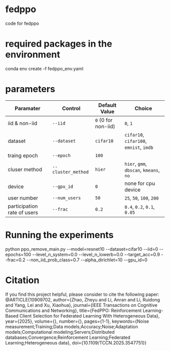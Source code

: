 # fedppo
code for fedppo

# required packages in the environment
conda env create -f fedppo_env.yaml

# parameters
| Paramater                         | Control                 | Default Value              | Choice                                           |
|-----------------------------------|-------------------------|----------------------------|--------------------------------------------------|
| iid & non-iid                     | `--iid`                 | `0` (0 for non-iid)        | `0`, `1`                                         |
| dataset                           | `--dataset`             | `cifar10`                  | `cifar10`, `cifar100`, `emnist`, `imdb`          |
| traing epoch                      | `--epoch`               | `100`                      |                                                  |
| cluser method                     | `--cluster_method`      | `hier`                     | `hier`, `gmm`, `dbscan`, `kmeans`, `no`          |
| device                            | `--gpu_id`              | `0`                        |  none for cpu device                             |
| user number                       | `--num_users`           | `50`                       | `25`, `50`, `100`, `200`                         |
|participation rate of users        | `--frac`                | `0.2`                      | `0.4`, `0.2`, `0.1`, `0.05`                      |


# Running the experiments
python ppo_remove_main.py --model=resnet10 --dataset=cifar10 --iid=0 --epochs=100 --level_n_system=0.0 --level_n_lowerb=0.0 --target_acc=0.9 --frac=0.2 --non_iid_prob_class=0.7 --alpha_dirichlet=10 --gpu_id=0

# Citation
If you find this project helpful, please consider to cite the following paper:
@ARTICLE{10909702,
  author={Zhao, Zheyu and Li, Anran and Li, Ruidong and Yang, Lei and Xu, Xiaohua},
  journal={IEEE Transactions on Cognitive Communications and Networking}, 
  title={FedPPO: Reinforcement Learning-Based Client Selection for Federated Learning With Heterogeneous Data}, 
  year={2025},
  volume={},
  number={},
  pages={1-1},
  keywords={Noise measurement;Training;Data models;Accuracy;Noise;Adaptation models;Computational modeling;Servers;Distributed databases;Convergence;Reinforcement Learning;Federated Learning;Heterogeneous data},
  doi={10.1109/TCCN.2025.3547751}}
